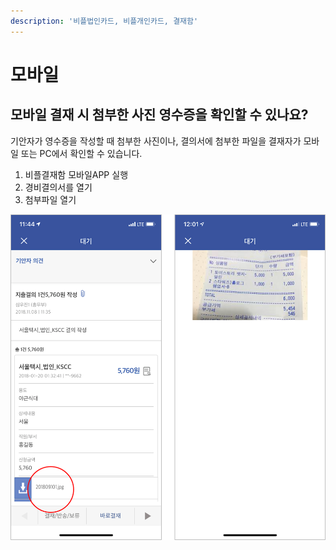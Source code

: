 ```yaml
---
description: '비플법인카드, 비플개인카드, 결재함'
---
```


# 모바일

## 모바일 결재 시 첨부한 사진 영수증을 확인할 수 있나요? <a id="01"></a>

기안자가 영수증을 작성할 때 첨부한 사진이나, 결의서에 첨부한 파일을 결재자가 모바일 또는 PC에서 확인할 수 있습니다.

1. 비플결재함 모바일APP 실행
2. 경비결의서를 열기
3. 첨부파일 열기

![](../.gitbook/assets/undefined%20%286%29.png)

